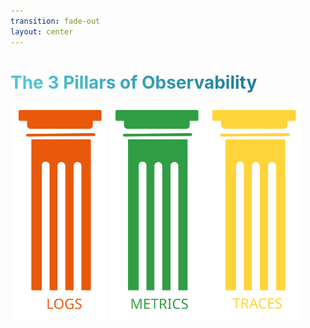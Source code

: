 ```yaml
---
transition: fade-out
layout: center
---
```


# The 3 Pillars of Observability

<div>

  <v-clicks>
    <img class="thirdColumn" src="../assets/pillar-logs.excalidraw.svg">
    <img class="thirdColumn" src="../assets/pillar-metrics.excalidraw.svg">
    <img class="thirdColumn" src="../assets/pillar-traces.excalidraw.svg">
  </v-clicks>
</div>

<style>
  .thirdColumn {
    float: left;
    width: 30%;
    margin-left: 4px;
  }
  h1 {
  background-color:  linear-gradient(180deg, #271817 0%, #27181700 100%);
  background-image: linear-gradient(45deg, #4EC5D4 10%, #146b8c 90%);
  background-size: 100%;
  -webkit-background-clip: text;
  -moz-background-clip: text;
  -webkit-text-fill-color: transparent;
  -moz-text-fill-color: transparent;
}
</style>